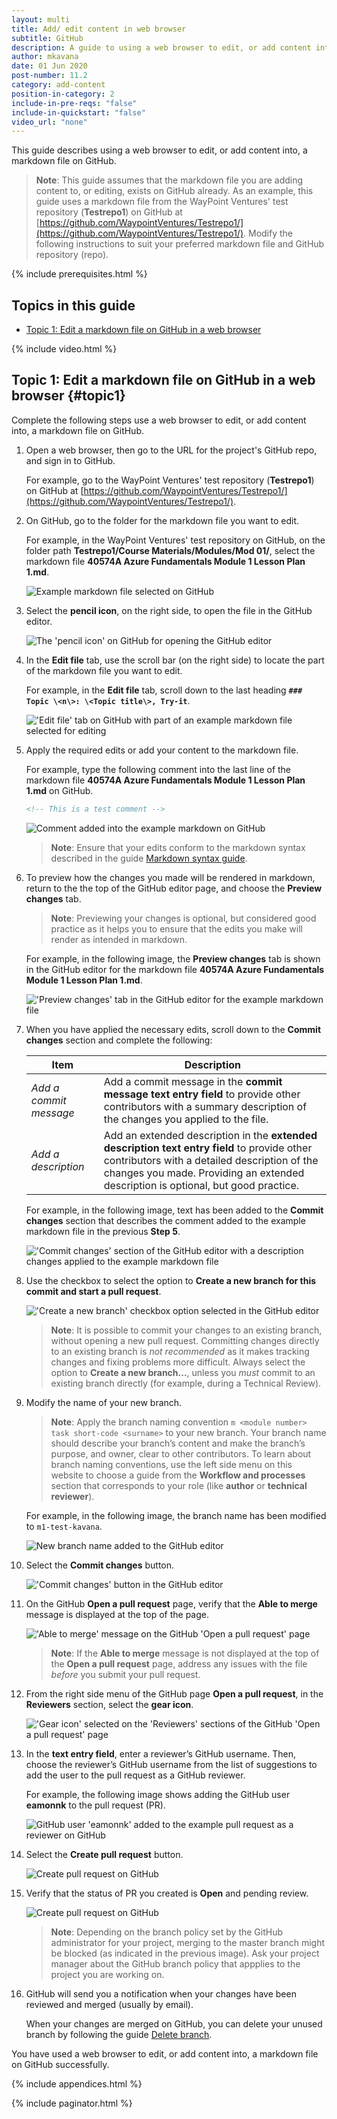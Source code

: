 ```yaml
---
layout: multi
title: Add/ edit content in web browser
subtitle: GitHub
description: A guide to using a web browser to edit, or add content into, a markdown file on GitHub
author: mkavana
date: 01 Jun 2020
post-number: 11.2
category: add-content
position-in-category: 2
include-in-pre-reqs: "false"
include-in-quickstart: "false"
video_url: "none"
---
```


This guide describes using a web browser to edit, or add content into, a markdown file on GitHub.

> **Note**: This guide assumes that the markdown file you are adding content to, or editing, exists on GitHub already. As an example, this guide uses a markdown file from the WayPoint Ventures' test repository (**Testrepo1**) on GitHub at [https://github.com/WaypointVentures/Testrepo1/](https://github.com/WaypointVentures/Testrepo1/). Modify the following instructions to suit your preferred markdown file and GitHub repository (repo).

{% include prerequisites.html %}

## Topics in this guide

- [Topic 1: Edit a markdown file on GitHub in a web browser](#topic1)

{% include video.html %}

## Topic 1: Edit a markdown file on GitHub in a web browser {#topic1}

Complete the following steps use a web browser to edit, or add content into, a markdown file on GitHub.

1. Open a web browser, then go to the URL for the project's GitHub repo, and sign in to GitHub.

    For example, go to the WayPoint Ventures' test repository (**Testrepo1**) on GitHub at [https://github.com/WaypointVentures/Testrepo1/](https://github.com/WaypointVentures/Testrepo1/).

2. On GitHub, go to the folder for the markdown file you want to edit.

    For example, in the WayPoint Ventures' test repository on GitHub, on the folder path **Testrepo1/Course Materials/Modules/Mod 01/**, select the markdown file **40574A Azure Fundamentals Module 1 Lesson Plan 1.md**.

    ![Example markdown file selected on GitHub](../assets/images/11-add-content/edit-browser/github/edit-browser-002.png)

3. Select the **pencil icon**, on the right side, to open the file in the GitHub editor.

    ![The 'pencil icon' on GitHub for opening the GitHub editor](../assets/images/11-add-content/edit-browser/github/edit-browser-003.png)

4. In the **Edit file** tab, use the scroll bar (on the right side) to locate the part of the markdown file you want to edit.

    For example, in the **Edit file** tab, scroll down to the last heading **`### Topic \<n\>: \<Topic title\>, Try-it`**.

    !['Edit file' tab on GitHub with part of an example markdown file selected for editing](../assets/images/11-add-content/edit-browser/github/edit-browser-004.png)

5. Apply the required edits or add your content to the markdown file.

    For example, type the following comment into the last line of the markdown file **40574A Azure Fundamentals Module 1 Lesson Plan 1.md** on GitHub.

    ```markdown
    <!-- This is a test comment -->
    ```

    ![Comment added into the example markdown on GitHub](../assets/images/11-add-content/edit-browser/github/edit-browser-005.png)

    > **Note**: Ensure that your edits conform to the markdown syntax described in the guide [Markdown syntax guide]({{site.baseurl}}/add-content/syntax.html).
    >

6. To preview how the changes you made will be rendered in markdown, return to the the top of the GitHub editor page, and choose the **Preview changes** tab.

   > **Note**: Previewing your changes is optional, but considered good practice as it helps you to ensure that the edits you make will render as intended in markdown.
   >

    For example, in the following image, the **Preview changes** tab is shown in the GitHub editor for the markdown file **40574A Azure Fundamentals Module 1 Lesson Plan 1.md**.

   !['Preview changes' tab in the GitHub editor for the example markdown file](../assets/images/11-add-content/edit-browser/github/edit-browser-006.png)

7. When you have applied the necessary edits, scroll down to the **Commit changes** section and complete the following:

    |Item|Description|
    |---|---|
    |*Add a commit message*|Add a commit message in the **commit message text entry field** to provide other contributors with a summary description of the changes you applied to the file.|
    |*Add a description*|Add an extended description in the **extended description text entry field** to provide other contributors with a detailed description of the changes you made. Providing an extended description is optional, but good practice.|

    For example, in the following image, text has been added to the **Commit changes** section that describes the comment added to the example markdown file in the previous **Step 5**.

    !['Commit changes' section of the GitHub editor with a description changes applied to the example markdown file](../assets/images/11-add-content/edit-browser/github/edit-browser-007.png)

8. Use the checkbox to select the option to **Create a new branch for this commit and start a pull request**.

    !['Create a new branch' checkbox option selected in the GitHub editor](../assets/images/11-add-content/edit-browser/github/edit-browser-008.png)

    > **Note**: It is possible to commit your changes to an existing branch, without opening a new pull request. Committing changes directly to an existing branch is *not recommended* as it makes tracking changes and fixing problems more difficult. Always select the option to **Create a new branch...**, unless you *must* commit to an existing branch directly (for example, during a Technical Review).
    >

9. Modify the name of your new branch.

    > **Note**: Apply the branch naming convention `m <module number> task short-code <surname>` to your new branch. Your branch name should describe your branch’s content and make the branch’s purpose, and owner, clear to other contributors. To learn about branch naming conventions, use the left side menu on this website to choose a guide from the **Workflow and processes** section that corresponds to your role (like **author** or **technical reviewer**).
    >

    For example, in the following image, the branch name has been modified to `m1-test-kavana`.

    ![New branch name added to the GitHub editor](../assets/images/11-add-content/edit-browser/github/edit-browser-009.png)

10. Select the **Commit changes** button.

    !['Commit changes' button in the GitHub editor](../assets/images/11-add-content/edit-browser/github/edit-browser-010.png)

11. On the GitHub **Open a pull request** page, verify that the **Able to merge** message is displayed at the top of the page.

    !['Able to merge' message on the GitHub 'Open a pull request' page](../assets/images/11-add-content/edit-browser/github/edit-browser-011.png)

    > **Note**: If the **Able to merge** message is not displayed at the top of the **Open a pull request** page, address any issues with the file *before* you submit your pull request.

12. From the right side menu of the GitHub page **Open a pull request**, in the **Reviewers** section, select the **gear icon**.

    !['Gear icon' selected on the 'Reviewers' sections of the GitHub 'Open a pull request' page](../assets/images/11-add-content/edit-browser/github/edit-browser-012.png)

13. In the **text entry field**, enter a reviewer’s GitHub username. Then, choose the reviewer’s GitHub username from the list of suggestions to add the user to the pull request as a GitHub reviewer.

    For example, the following image shows adding the GitHub user **eamonnk** to the pull request (PR).

    ![GitHub user 'eamonnk' added to the example pull request as a reviewer on GitHub](../assets/images/11-add-content/edit-browser/github/edit-browser-013.png)

14. Select the **Create pull request** button.

    ![Create pull request on GitHub](../assets/images/11-add-content/edit-browser/github/edit-browser-014.png)

15. Verify that the status of PR you created is **Open** and pending review.

    ![Create pull request on GitHub](../assets/images/11-add-content/edit-browser/github/edit-browser-015.png)

    > **Note**: Depending on the branch policy set by the GitHub administrator for your project, merging to the master branch might be blocked (as indicated in the previous image). Ask your project manager about the GitHub branch policy that appplies to the project you are working on.
    >

16. GitHub will send you a notification when your changes have been reviewed and merged (usually by email).

    When your changes are merged on GitHub, you can delete your unused branch by following the guide [Delete branch]({{site.baseurl}}/branches/delete-branch.html).

You have used a web browser to edit, or add content into, a markdown file on GitHub successfully.

{% include appendices.html %}

{% include paginator.html %}
